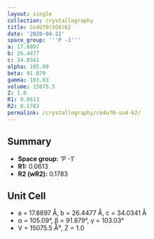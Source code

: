 ```yaml
---
layout: single
collection: crystallography
title: Co4U70(SO4)62
date: '2020-04-22'
space_group: '''P -1'''
a: 17.8897
b: 26.4477
c: 34.0341
alpha: 105.09
beta: 91.879
gamma: 103.03
volume: 15075.5
Z: 1.0
R1: 0.0613
R2: 0.1783
permalink: /crystallography/co4u70-so4-62/
---
```


## Summary

- **Space group:** 'P -1'
- **R1:** 0.0613
- **R2 (wR2):** 0.1783

## Unit Cell
- a = 17.8897 Å, b = 26.4477 Å, c = 34.0341 Å
- α = 105.09°, β = 91.879°, γ = 103.03°
- V = 15075.5 Å³, Z = 1.0
